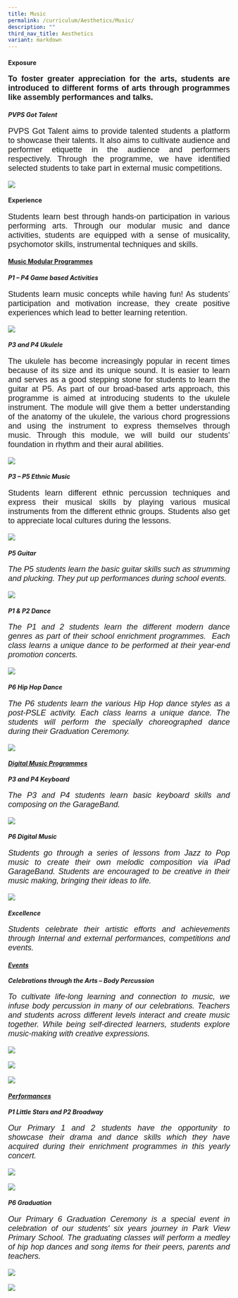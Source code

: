 ```yaml
---
title: Music
permalink: /curriculum/Aesthetics/Music/
description: ""
third_nav_title: Aesthetics
variant: markdown
---
```

<h4>Exposure</h4>

<style type="text/css">
p {font-size:18px;font-family: arial, sans-serif;text-align: justify;}
</style>

<b><p>To foster greater appreciation for the arts, students are introduced to different forms of arts through programmes like assembly performances and talks.</p></b>

<h4><i>PVPS Got Talent</i></h4>

<p>PVPS Got Talent aims to provide talented students a platform to showcase their talents. It also aims to cultivate audience and performer etiquette in the audience and performers respectively. Through the programme, we have identified selected students to take part in external music competitions.</p>


![](/images/Curriculum/Aesthetics/Music/PVPSgottalent.png)
  

<h4>Experience</h4>

<p>Students learn best through hands-on participation in various performing arts. Through our modular music and dance activities, students are equipped with a sense of musicality, psychomotor skills, instrumental techniques and skills.</p>

<h4><u>Music Modular Programmes</u></h4>

<h4><i>P1 – P4 Game based Activities</i></h4>

<p>Students learn music concepts while having fun! As students’ participation and motivation increase, they create positive experiences which lead to better learning retention.</p>

![](/images/Curriculum/Aesthetics/Music/P1P4%20Game%20based%20Activities.png)
  

<h4><i>P3 and P4 Ukulele</i></h4>

<p>The ukulele has become increasingly popular in recent times because of its size and its unique sound. It is easier to learn and serves as a good stepping stone for students to learn the guitar at P5. As part of our broad-based arts approach, this programme is aimed at introducing students to the ukulele instrument. The module will give them a better understanding of the anatomy of the ukulele, the various chord progressions and using the instrument to express themselves through music. Through this module, we will build our students’ foundation in rhythm and their aural abilities.</p>

![](/images/Curriculum/Aesthetics/Music/P3%20and%20P4%20Ukulele.png)

<h4><i> P3 – P5 Ethnic Music</i></h4>

<p>Students learn different ethnic percussion techniques and express their musical skills by playing various musical instruments from the different ethnic groups. Students also get to&nbsp;appreciate local cultures during the lessons.</p>

![](/images/Curriculum/Aesthetics/Music/P3%20–%20P5%20Ethnic%20Music.png)
  

<h4><i>P5 Guitar<i></i></i></h4><i><i>

<p>The P5 students learn the basic guitar skills such as strumming and plucking. They put up performances during school events.</p>
	
![](/images/Curriculum/Aesthetics/Music/P5%20Guitar.png)
  
<h4><i>P1 &amp; P2 Dance<i></i></i></h4><i><i>

<p>The P1 and 2 students learn the different modern dance genres as part of their school enrichment programmes.&nbsp; Each class learns a unique dance to be performed at their year-end promotion concerts.</p>

![](/images/Curriculum/Aesthetics/Music/P1%20and%20P2%20Dance.png)


<h4><i>P6 Hip Hop Dance</i></h4>

<p>The P6 students learn the various Hip Hop dance styles as a post-PSLE activity. Each class learns a unique dance. The students will perform the specially choreographed dance during their Graduation Ceremony.</p>

![](/images/Curriculum/Aesthetics/Music/P6%20Hip%20Hop%20Dance.png)

<h4><u> Digital Music Programmes</u></h4>
	<b><i>P3 and P4 Keyboard</i></b>

<p>The P3 and P4 students learn basic keyboard skills and composing on the GarageBand.</p>

![](/images/Curriculum/Aesthetics/Music/P3%20and%20P4%20Keyboard.png)
  

<h4><i>P6 Digital Music</i></h4>

<p>Students go through a series of lessons from Jazz to Pop music to create their own melodic composition via iPad GarageBand. Students are encouraged to be creative in their music making, bringing their ideas to life.</p>

![](/images/Curriculum/Aesthetics/Music/P6%20Digital%20Music.png)

<h4>Excellence</h4>

<p>Students celebrate their artistic efforts and achievements through Internal and external performances, competitions and events.</p>

<h4><u>Events</u></h4>
	<b> <i>Celebrations through the Arts – Body Percussion</i></b>
<p>To cultivate life-long learning and connection to music, we infuse body percussion in many of our celebrations. Teachers and students across different levels interact and create music together. While being self-directed learners, students explore music-making with creative expressions.</p>

![](/images/Curriculum/Aesthetics/Music/Celebrations%20through%20the%20Arts%20–%20Body%20Percussion.png)

![](/images/Curriculum/Aesthetics/Music/Celebrations%20through%20the%20Arts%20%20Body%20Percussion_1.png)
	
![](/images/Curriculum/Aesthetics/Music/Celebrations%20through%20the%20Arts%20%20Body%20Percussion_2.png)

<h4><u>Performances</u></h4>
<b><i>P1 Little Stars and P2 Broadway</i></b>

<p>Our Primary 1 and 2 students have the opportunity to showcase their drama and dance skills which they have acquired during their enrichment programmes in this yearly concert.</p>

![](/images/Curriculum/Aesthetics/Music/P1%20and%20P2%20Little%20Star%20broadway.png)
  
![](/images/Curriculum/Aesthetics/Music/P1P2Dance.jpg)

      
<h4><i>P6 Graduation</i></h4>

<p>Our Primary 6 Graduation Ceremony is a special event in celebration of our students' six years journey in Park View Primary School. The graduating classes will perform a medley of hip hop dances and song items for their peers, parents and teachers.</p><p>
	
![](/images/Curriculum/Aesthetics/Music/P6%20Graduation_1.png)

![](/images/Curriculum/Aesthetics/Music/P6%20Graduation.png)</p></i></i></i></i>